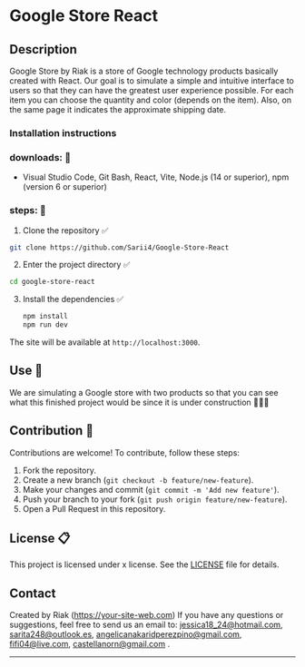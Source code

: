 <!-- # React + Vite -->

<!-- This template provides a minimal setup to get React working in Vite with HMR and some ESLint rules.

Currently, two official plugins are available:

- [@vitejs/plugin-react](https://github.com/vitejs/vite-plugin-react/blob/main/packages/plugin-react/README.md) uses [Babel](https://babeljs.io/) for Fast Refresh
- [@vitejs/plugin-react-swc](https://github.com/vitejs/vite-plugin-react-swc) uses [SWC](https://swc.rs/) for Fast Refresh -->

# Google Store React

## Description 

 Google Store by Riak is a store of Google technology products basically created with React. Our goal is to simulate a simple and intuitive interface to users so that they can have the greatest user experience possible. For each item you can choose the quantity and color (depends on the item). Also, on the same page it indicates the approximate shipping date.

### Installation instructions 

### downloads: 📶

- Visual Studio Code, Git Bash, React, Vite, Node.js (14 or superior), npm (version 6 or superior)

### steps: 🔢

1. Clone the repository ✅
 ```sh
git clone https://github.com/Sarii4/Google-Store-React
```

2. Enter the project directory ✅
```sh
cd google-store-react
```
3. Install the dependencies ✅
    ```sh
    npm install
    npm run dev
    ```

The site will be available at `http://localhost:3000`.

## Use 🏪

We are simulating a Google store with two products so that you can see what this finished project would be since it is under construction 🚧🚧🚧

## Contribution 👾

Contributions are welcome! To contribute, follow these steps:

1. Fork the repository.
2. Create a new branch (`git checkout -b feature/new-feature`).
3. Make your changes and commit (`git commit -m 'Add new feature'`).
4. Push your branch to your fork (`git push origin feature/new-feature`).
5. Open a Pull Request in this repository.

## License 📋

This project is licensed under x license. See the [LICENSE](./LICENSE) file for details.

## Contact

Created by Riak (https://your-site-web.com)
If you have any questions or suggestions, feel free to send us an email to: jessica18_24@hotmail.com, sarita248@outlook.es, angelicanakaridperezpino@gmail.com, fifi04@live.com, castellanorn@gmail.com .

---
